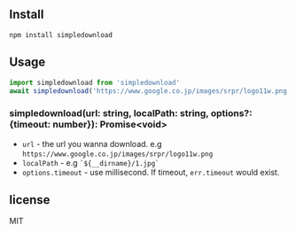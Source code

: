 ## Install

`npm install simpledownload`

## Usage

```js
import simpledownload from 'simpledownload'
await simpledownload('https://www.google.co.jp/images/srpr/logo11w.png', `${__dirname}/1.jpg`);
```

### simpledownload(url: string, localPath: string, options?: {timeout: number}): Promise\<void\>

* `url` - the url you wanna download. e.g `https://www.google.co.jp/images/srpr/logo11w.png`
* `localPath` - e.g `` `${__dirname}/1.jpg` ``
* `options.timeout` - use millisecond. If timeout, `err.timeout` would exist.

## license

MIT
